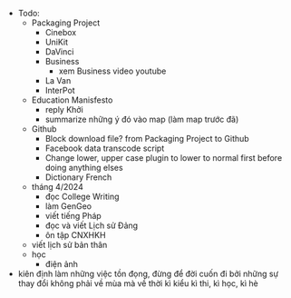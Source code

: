 - Todo:
	- Packaging Project
		- Cinebox
		- UniKit
		- DaVinci
		- Business
			- xem Business video youtube
		- La Van
		- InterPot
	- Education Manisfesto
		- reply Khởi
		- summarize những ý đó vào map (làm map trước đã)
	- Github
		- Block download file? from Packaging Project to Github
		- Facebook data transcode script
		- Change lower, upper case plugin to lower to normal first before doing anything elses
		- Dictionary French
	- tháng 4/2024
		- đọc College Writing
		- làm GenGeo
		- viết tiếng Pháp
		- đọc và viết Lịch sử Đảng
		- ôn tập CNXHKH
	- viết lịch sử bản thân
	- học
		- điện ảnh
- kiên định làm những việc tồn đọng, đừng để đời cuốn đi bởi những sự thay đổi không phải về mùa mà về thời kì kiểu kì thi, kì học, kì hè